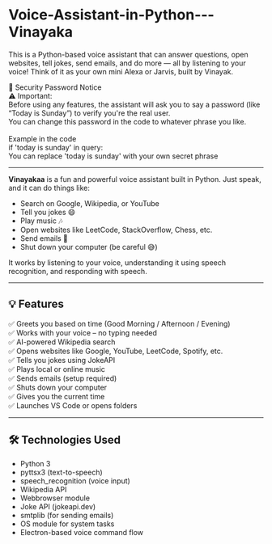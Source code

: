# Voice-Assistant-in-Python---Vinayaka
This is a Python-based voice assistant that can answer questions, open websites, tell jokes, send emails, and do more — all by listening to your voice! Think of it as your own mini Alexa or Jarvis, built by Vinayak.


🔐 Security Password Notice
<br>
⚠️ Important:
<br>
Before using any features, the assistant will ask you to say a password (like “Today is Sunday”) to verify you're the real user.
<br>
You can change this password in the code to whatever phrase you like.
<br>
<br>
Example in the code
<br>
if 'today is sunday' in query:
<br>
    You can replace 'today is sunday' with your own secret phrase
<hr>
    

**Vinayakaa** is a fun and powerful voice assistant built in Python. Just speak, and it can do things like:
- Search on Google, Wikipedia, or YouTube
- Tell you jokes 😄
- Play music 🎶
- Open websites like LeetCode, StackOverflow, Chess, etc.
- Send emails 📧
- Shut down your computer (be careful 😅)

It works by listening to your voice, understanding it using speech recognition, and responding with speech.

---

## 💡 Features

✅ Greets you based on time (Good Morning / Afternoon / Evening)  
✅ Works with your voice – no typing needed  
✅ AI-powered Wikipedia search  
✅ Opens websites like Google, YouTube, LeetCode, Spotify, etc.  
✅ Tells you jokes using JokeAPI  
✅ Plays local or online music  
✅ Sends emails (setup required)  
✅ Shuts down your computer  
✅ Gives you the current time  
✅ Launches VS Code or opens folders  

---

## 🛠️ Technologies Used

- Python 3
- pyttsx3 (text-to-speech)
- speech_recognition (voice input)
- Wikipedia API
- Webbrowser module
- Joke API (jokeapi.dev)
- smtplib (for sending emails)
- OS module for system tasks
- Electron-based voice command flow
